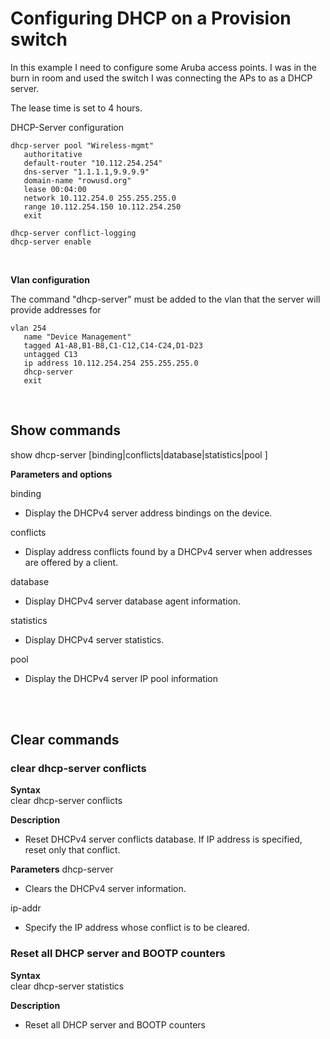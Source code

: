 # Configuring DHCP on a Provision switch #

In this example I need to configure some Aruba access points. I was in the burn in room and used the switch I was connecting the APs to as a DHCP server.

The lease time is set to 4 hours. 

DHCP-Server configuration

```
dhcp-server pool "Wireless-mgmt"
   authoritative
   default-router "10.112.254.254"
   dns-server "1.1.1.1,9.9.9.9"
   domain-name "rowusd.org"
   lease 00:04:00
   network 10.112.254.0 255.255.255.0
   range 10.112.254.150 10.112.254.250
   exit
   
dhcp-server conflict-logging
dhcp-server enable
```
<br/>

**Vlan configuration**

The command "dhcp-server" must be added to the vlan that the server will provide addresses for

```
vlan 254
   name "Device Management"
   tagged A1-A8,B1-B8,C1-C12,C14-C24,D1-D23
   untagged C13
   ip address 10.112.254.254 255.255.255.0
   dhcp-server
   exit
```
<br/>

## Show commands ##

show dhcp-server [binding|conflicts|database|statistics|pool <POOL-NAME>]

**Parameters and options**

binding

* Display the DHCPv4 server address bindings on the device.

conflicts

* Display address conflicts found by a DHCPv4 server when addresses are offered by a client.

database

* Display DHCPv4 server database agent information.

statistics

* Display DHCPv4 server statistics.

pool
 
* <POOL-NAME> Display the DHCPv4 server IP pool information

<br/>
<br/>

## Clear commands ##

### clear dhcp-server conflicts ###

**Syntax**  
clear dhcp-server conflicts <IP-ADDR>

**Description**
* Reset DHCPv4 server conflicts database. If IP address is specified, reset only that conflict.

**Parameters**
dhcp-server

* Clears the DHCPv4 server information.

ip-addr

* Specify the IP address whose conflict is to be cleared.

### Reset all DHCP server and BOOTP counters ###

**Syntax**  
clear dhcp-server statistics

**Description**

* Reset all DHCP server and BOOTP counters




